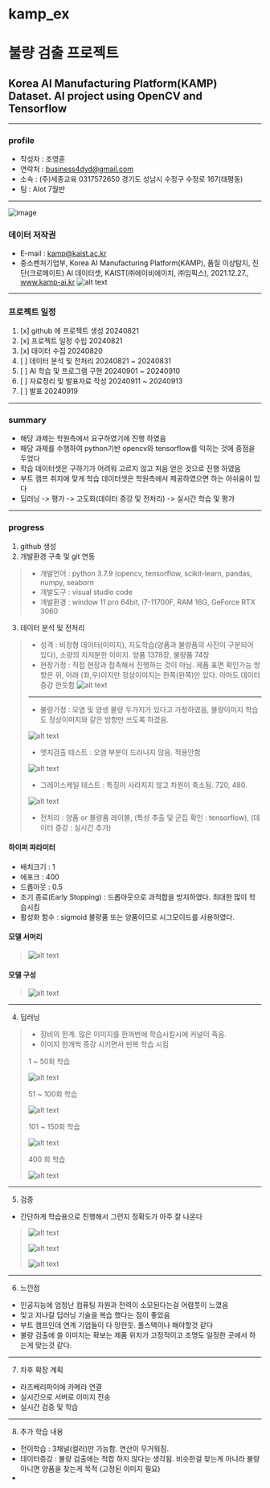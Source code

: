 # kamp_ex
# 불량 검출 프로젝트
## Korea AI Manufacturing Platform(KAMP) Dataset. AI project using OpenCV and Tensorflow 
***
### profile
- 작성자 : 조영훈
- 연락처 : business4dyd@gmail.com
- 소속 : (주)세종교육 0317572650 경기도 성남시 수정구 수정로 167(태평동)
- 팀 : AIot 7월반
***
![image](https://github.com/user-attachments/assets/08bce005-76ae-4c4e-925c-4cd326f22ad4)
### 데이터 저작권 
- E-mail : kamp@kaist.ac.kr
- 중소벤처기업부, Korea AI Manufacturing Platform(KAMP), 품질 이상탐지, 진단(크로메이트) AI 데이터셋, KAIST(㈜에이비에이치, ㈜임픽스), 2021.12.27., www.kamp-ai.kr
![alt text](image-2.png)
***
### 프로젝트 일정
1. [x] github 에 프로젝트 생성 20240821
2. [x] 프로젝트 일정 수립 20240821
3. [x] 데이터 수집 20240820
4. [ ] 데이터 분석 및 전처리 20240821 ~ 20240831
5. [ ] AI 학습 및 프로그램 구현 20240901 ~ 20240910
6. [ ] 자료정리 및 발표자료 작성 20240911 ~ 20240913
7. [ ] 발표 20240919
***
### summary
- 해당 과제는 학원측에서 요구하였기에 진행 하였음
- 해당 과제를 수행하여 python기반 opencv와 tensorflow를 익히는 것에 중점을 두었다
- 학습 데이터셋은 구하기가 어려워 고르지 않고 처음 얻은 것으로 진행 하였음
- 부트 캠프 취지에 맞게 학습 데이터셋은 학원측에서 제공하였으면 하는 아쉬움이 있다
- 딥러닝 -> 평가 -> 고도화(데이터 증강 및 전처리) -> 실시간 학습 및 평가
***
### progress
1. github 생성
2. 개발환경 구축 및 git 연동
>- 개발언어 : python 3.7.9 (opencv, tensorflow, scikit-learn, pandas, numpy, seaborn
>- 개발도구 : visual studio code
>- 개발환경 : window 11 pro 64bit, i7-11700F, RAM 16G, GeForce RTX 3060


3. 데이터 분석 및 전처리
>- 성격 : 비정형 데이터(이미지), 지도학습(양품과 불량품의 사진이 구분되어 있다), 소량의 지저분한 이미지. 양품 1378장, 불량품 74장
>- 현장가정 : 직접 현장과 접촉해서 진행하는 것이 아님. 제품 표면 확인가능 방향은 위, 아래 (좌,우)이지만 정상이미지는 한쪽(왼쪽)만 있다. 아마도 데이터 증강 한듯함
> ![alt text](image.png)
>*** 
>- 불량가정 : 오염 및 양생 불량 두가지가 있다고 가정하였음, 불량이미지 학습도 정상이미지와 같은 방향만 쓰도록 하겠음.
>
> ![alt text](image-1.png)
>- 엣지검출 테스트 : 오염 부분이 드러나지 않음. 적용안함
>
> ![alt text](image-3.png)
>- 그레이스케일 테스트 : 특징이 사라지지 않고 차원이 축소됨. 720, 480. 
>
> ![alt text](image-4.png)
>- 전처리 : 양품 or 불량품 레이블, (특성 추출 및 군집 확인 : tensorflow), (데이터 증강 : 실시간 추가)
#### 하이퍼 파라미터
- 배치크기 : 1 
- 에포크 : 400
- 드롭아웃 : 0.5 
- 조기 종료(Early Stopping) : 드롭아웃으로 과적합을 방지하였다. 최대한 많이 학습시킴
- 활성화 함수 : sigmoid 불량품 또는 양품이므로 시그모이드를 사용하였다.
#### 모델 서머리
> ![alt text](image-17.png)
>
#### 모델 구성
> ![alt text](image-16.png)
> 
***

4. 딥러닝
>- 장비의 한계. 많은 이미지를 한꺼번에 학습시킬시에 커널이 죽음.
>- 이미지 한개씩 증강 시키면서 반복 학습 시킴
>
>
> 1 ~ 50회 학습
>
> ![alt text](image-10.png)
>
> 51 ~ 100회 학습
>
> ![alt text](image-11.png)
>
> 101 ~ 150회 학습
>
> ![alt text](image-12.png)
>
> 400 회 학습
>
> ![alt text](image-13.png)
>
***
5. 검증
- 간단하게 학습용으로 진행해서 그런지 정확도가 아주 잘 나온다
>
> ![alt text](image-7.png)
>
> ![alt text](image-8.png)
>
> ![alt text](image-9.png)
***
6. 느낀점
- 인공지능에 엄청난 컴퓨팅 자원과 전력이 소모된다는걸 어렴풋이 느꼈음
- 잊고 지나갈 딥러닝 기술을 복습 했다는 점이 좋았음
- 부트 캠프인데 연계 기업들이 다 망한듯. 풀스택이나 해야할것 같다
- 불량 검출에 쓸 이미지는 확보는 제품 위치가 고정적이고 조명도 일정한 곳에서 하는게 맞는것 같다.
***
7. 차후 확장 계획
- 라즈베리파이에 카메라 연결
- 실시간으로 서버로 이미지 전송
- 실시간 검증 및 학습
***
8. 추가 학습 내용
- 전이학습 : 3채널(컬러)만 가능함. 연산이 무거워짐. 
- 데이터증강 : 불량 검출에는 적합 하지 않다는 생각됨. 비슷한걸 찾는게 아니라 불량 아니면 양품을 찾는게 목적 (고정된 이미지 필요)
- 
